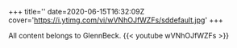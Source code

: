 +++
title=''
date=2020-06-15T16:32:09Z
cover='https://i.ytimg.com/vi/wVNhOJfWZFs/sddefault.jpg'
+++

All content belongs to GlennBeck.
{{< youtube wVNhOJfWZFs >}}
